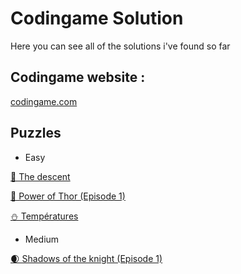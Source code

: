 
# Codingame Solution

Here you can see all of the solutions i've found so far




## Codingame website : 
[codingame.com](https://www.codingame.com)
## Puzzles

 - Easy

[🗻 The descent](https://www.)

[🔨 Power of Thor (Episode 1)](https://www.)

[⛄ Températures](https://www.)

- Medium

[🌒 Shadows of the knight (Episode 1)](https://github.com/MattFreelanceWeb/codingameSolution/blob/main/Puzzles/Medium/ShadowsOfTheKnight.js)
